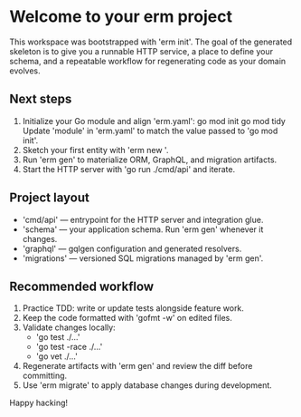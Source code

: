 # Welcome to your erm project

This workspace was bootstrapped with 'erm init'. The goal of the generated
skeleton is to give you a runnable HTTP service, a place to define your schema,
and a repeatable workflow for regenerating code as your domain evolves.

## Next steps

1. Initialize your Go module and align 'erm.yaml':
       go mod init <module>
       go mod tidy
   Update 'module' in 'erm.yaml' to match the value passed to 'go mod init'.
2. Sketch your first entity with 'erm new <Entity>'.
3. Run 'erm gen' to materialize ORM, GraphQL, and migration artifacts.
4. Start the HTTP server with 'go run ./cmd/api' and iterate.

## Project layout

- 'cmd/api' — entrypoint for the HTTP server and integration glue.
- 'schema' — your application schema. Run 'erm gen' whenever it changes.
- 'graphql' — gqlgen configuration and generated resolvers.
- 'migrations' — versioned SQL migrations managed by 'erm gen'.

## Recommended workflow

1. Practice TDD: write or update tests alongside feature work.
2. Keep the code formatted with 'gofmt -w' on edited files.
3. Validate changes locally:
   - 'go test ./...'
   - 'go test -race ./...'
   - 'go vet ./...'
4. Regenerate artifacts with 'erm gen' and review the diff before committing.
5. Use 'erm migrate' to apply database changes during development.

Happy hacking!

